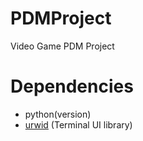 # PDMProject
Video Game PDM Project

# Dependencies
- python(version)
- [urwid](https://urwid.org/) (Terminal UI library)
